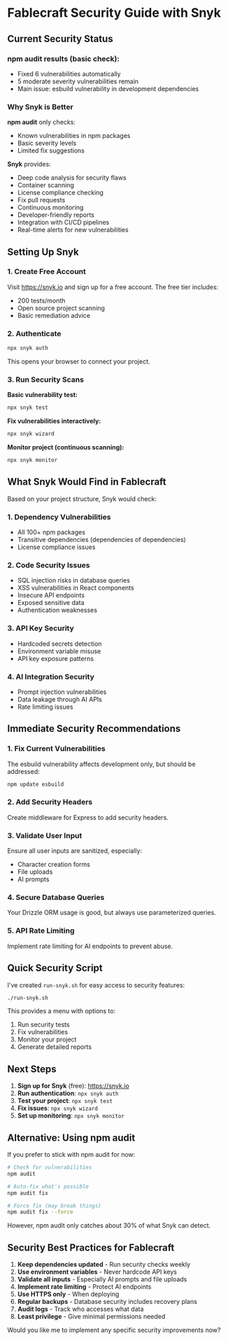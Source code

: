 # Fablecraft Security Guide with Snyk

## Current Security Status

### npm audit results (basic check):
- Fixed 6 vulnerabilities automatically
- 5 moderate severity vulnerabilities remain
- Main issue: esbuild vulnerability in development dependencies

### Why Snyk is Better

**npm audit** only checks:
- Known vulnerabilities in npm packages
- Basic severity levels
- Limited fix suggestions

**Snyk** provides:
- Deep code analysis for security flaws
- Container scanning
- License compliance checking
- Fix pull requests
- Continuous monitoring
- Developer-friendly reports
- Integration with CI/CD pipelines
- Real-time alerts for new vulnerabilities

## Setting Up Snyk

### 1. Create Free Account
Visit https://snyk.io and sign up for a free account. The free tier includes:
- 200 tests/month
- Open source project scanning
- Basic remediation advice

### 2. Authenticate
```bash
npx snyk auth
```
This opens your browser to connect your project.

### 3. Run Security Scans

**Basic vulnerability test:**
```bash
npx snyk test
```

**Fix vulnerabilities interactively:**
```bash
npx snyk wizard
```

**Monitor project (continuous scanning):**
```bash
npx snyk monitor
```

## What Snyk Would Find in Fablecraft

Based on your project structure, Snyk would check:

### 1. **Dependency Vulnerabilities**
- All 100+ npm packages
- Transitive dependencies (dependencies of dependencies)
- License compliance issues

### 2. **Code Security Issues**
- SQL injection risks in database queries
- XSS vulnerabilities in React components
- Insecure API endpoints
- Exposed sensitive data
- Authentication weaknesses

### 3. **API Key Security**
- Hardcoded secrets detection
- Environment variable misuse
- API key exposure patterns

### 4. **AI Integration Security**
- Prompt injection vulnerabilities
- Data leakage through AI APIs
- Rate limiting issues

## Immediate Security Recommendations

### 1. **Fix Current Vulnerabilities**
The esbuild vulnerability affects development only, but should be addressed:
```bash
npm update esbuild
```

### 2. **Add Security Headers**
Create middleware for Express to add security headers.

### 3. **Validate User Input**
Ensure all user inputs are sanitized, especially:
- Character creation forms
- File uploads
- AI prompts

### 4. **Secure Database Queries**
Your Drizzle ORM usage is good, but always use parameterized queries.

### 5. **API Rate Limiting**
Implement rate limiting for AI endpoints to prevent abuse.

## Quick Security Script

I've created `run-snyk.sh` for easy access to security features:
```bash
./run-snyk.sh
```

This provides a menu with options to:
1. Run security tests
2. Fix vulnerabilities
3. Monitor your project
4. Generate detailed reports

## Next Steps

1. **Sign up for Snyk** (free): https://snyk.io
2. **Run authentication**: `npx snyk auth`
3. **Test your project**: `npx snyk test`
4. **Fix issues**: `npx snyk wizard`
5. **Set up monitoring**: `npx snyk monitor`

## Alternative: Using npm audit

If you prefer to stick with npm audit for now:
```bash
# Check for vulnerabilities
npm audit

# Auto-fix what's possible
npm audit fix

# Force fix (may break things)
npm audit fix --force
```

However, npm audit only catches about 30% of what Snyk can detect.

## Security Best Practices for Fablecraft

1. **Keep dependencies updated** - Run security checks weekly
2. **Use environment variables** - Never hardcode API keys
3. **Validate all inputs** - Especially AI prompts and file uploads
4. **Implement rate limiting** - Protect AI endpoints
5. **Use HTTPS only** - When deploying
6. **Regular backups** - Database security includes recovery plans
7. **Audit logs** - Track who accesses what data
8. **Least privilege** - Give minimal permissions needed

Would you like me to implement any specific security improvements now?
